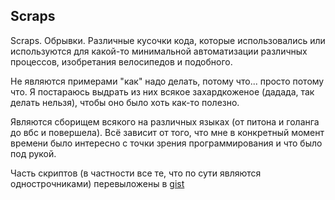 ﻿## Scraps 

Scraps. Обрывки. Различные кусочки кода, которые использовались или используются для какой-то минимальной автоматизации различных процессов, изобретания велосипедов и подобного.

Не являются примерами "как" надо делать, потому что... просто потому что.  Я постараюсь выдрать из них всякое захардкоженое (дадада, так делать нельзя), чтобы оно было хоть как-то полезно.

Являются сборищем всякого на различных языках (от питона и голанга до вбс и повершела). Всё зависит от того, что мне в конкретный момент времени было интересно с точки зрения программирования и что было под рукой.

Часть скриптов (в частности все те, что по сути являются однострочниками) перевыложены в [gist](https://gist.github.com/alexspeedfire)

